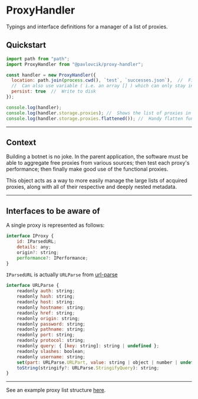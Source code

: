 # ProxyHandler
Typings and interface definitions for a manager of a list of proxies.

## Quickstart

```javascript
import path from "path";
import ProxyHandler from "@pavlovcik/proxy-handler";

const handler = new ProxyHandler({
  location: path.join(process.cwd(), `test`, `successes.json`),  //  Filepath allows it to persist.
  //  Can also use variable ( i.e. an array [] ) which can only stay in RAM, and of course, is temporary.
  persist: true  //  Write to disk
});

console.log(handler);
console.log(handler.storage.proxies); //  Shows the list of proxies in the handler
console.log(handler.storage.proxies.flattened()); //  Handy flatten function to return only the proxies.
```

---

## Context

Building a botnet is no joke. In the parent application, the software must be able to aggregate free proxies from various sources; then test each proxy's performance; then finally make good use of the functional proxies. 

This object acts as a way to more easily manage the large lists of acquired proxies, along with all of their respective and deeply nested metadata.

---

## Interfaces to be aware of

A single proxy is represented as follows:
```javascript
interface IProxy {
	id: IParsedURL;
	details: any;
	origin?: string;
	performance?: IPerformance;
}
```

`IParsedURL` is actually `URLParse` from [url-parse](https://github.com/unshiftio/url-parse)
```javascript
interface URLParse {
    readonly auth: string;
    readonly hash: string;
    readonly host: string;
    readonly hostname: string;
    readonly href: string;
    readonly origin: string;
    readonly password: string;
    readonly pathname: string;
    readonly port: string;
    readonly protocol: string;
    readonly query: { [key: string]: string | undefined };
    readonly slashes: boolean;
    readonly username: string;
    set(part: URLParse.URLPart, value: string | object | number | undefined, fn?: boolean | URLParse.QueryParser): URLParse;
    toString(stringify?: URLParse.StringifyQuery): string;
}
```

---

See an example proxy list structure [here](https://github.com/pavlovcik/proxy-handler/blob/master/test/successes.json).
